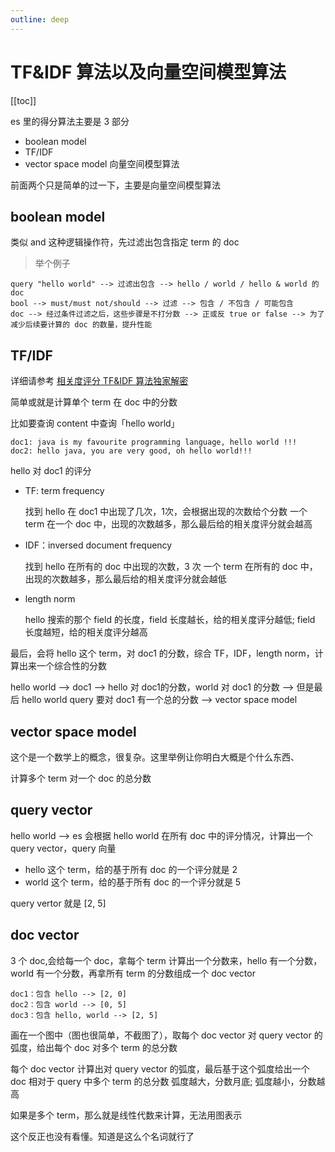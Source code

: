 ```yaml
---
outline: deep
---
```

# TF&IDF 算法以及向量空间模型算法

[[toc]]

es 里的得分算法主要是 3 部分

- boolean model
- TF/IDF
- vector space model 向量空间模型算法

前面两个只是简单的过一下，主要是向量空间模型算法

## boolean model

类似 and 这种逻辑操作符，先过滤出包含指定 term 的 doc

> 举个例子

```
query "hello world" --> 过滤出包含 --> hello / world / hello & world 的 doc
bool --> must/must not/should --> 过滤 --> 包含 / 不包含 / 可能包含
doc --> 经过条件过滤之后，这些步骤是不打分数 --> 正或反 true or false --> 为了减少后续要计算的 doc 的数量，提升性能
```

## TF/IDF

详细请参考 [相关度评分 TF&IDF 算法独家解密](/elasticsearch-core/search-engine/55-tf-idf.md)

简单或就是计算单个 term 在 doc 中的分数

比如要查询 content 中查询「hello world」

```
doc1: java is my favourite programming language, hello world !!!
doc2: hello java, you are very good, oh hello world!!!
```

hello 对 doc1 的评分

- TF: term frequency

    找到 hello 在 doc1 中出现了几次，1次，会根据出现的次数给个分数
    一个 term 在一个 doc 中，出现的次数越多，那么最后给的相关度评分就会越高
- IDF：inversed document frequency

    找到 hello 在所有的 doc 中出现的次数，3 次
    一个 term 在所有的 doc 中，出现的次数越多，那么最后给的相关度评分就会越低
- length norm

    hello 搜索的那个 field 的长度，field 长度越长，给的相关度评分越低;
    field 长度越短，给的相关度评分越高

最后，会将 hello 这个 term，对 doc1 的分数，综合 TF，IDF，length norm，计算出来一个综合性的分数

hello world --> doc1 --> hello 对 doc1的分数，world 对 doc1 的分数 --> 但是最后 hello world query 要对 doc1 有一个总的分数 --> vector space model

## vector space model

这个是一个数学上的概念，很复杂。这里举例让你明白大概是个什么东西、

计算多个 term 对一个 doc 的总分数

## query vector

hello world --> es 会根据 hello world 在所有 doc 中的评分情况，计算出一个 query vector，query 向量

- hello 这个 term，给的基于所有 doc 的一个评分就是 2
- world 这个 term，给的基于所有 doc 的一个评分就是 5

query vertor 就是 [2, 5]

## doc vector

3 个 doc,会给每一个 doc，拿每个 term 计算出一个分数来，hello 有一个分数，world 有一个分数，再拿所有 term 的分数组成一个 doc vector

```
doc1：包含 hello --> [2, 0]
doc2：包含 world --> [0, 5]
doc3：包含 hello, world --> [2, 5]
```

画在一个图中（图也很简单，不截图了），取每个 doc vector 对 query vector 的弧度，给出每个 doc 对多个 term 的总分数

每个 doc vector 计算出对 query vector 的弧度，最后基于这个弧度给出一个 doc 相对于 query 中多个 term 的总分数
弧度越大，分数月底; 弧度越小，分数越高

如果是多个 term，那么就是线性代数来计算，无法用图表示

这个反正也没有看懂。知道是这么个名词就行了
